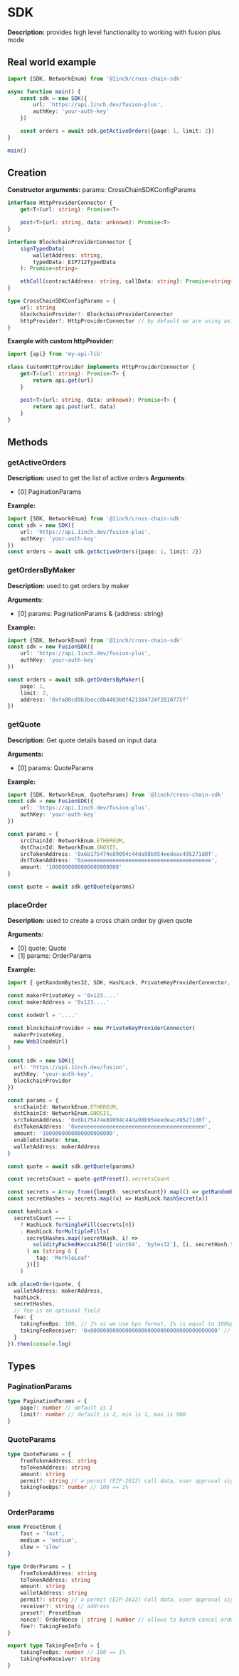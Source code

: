 # SDK

**Description:** provides high level functionality to working with fusion plus mode

## Real world example

```typescript
import {SDK, NetworkEnum} from '@1inch/cross-chain-sdk'

async function main() {
    const sdk = new SDK({
        url: 'https://api.1inch.dev/fusion-plus',
        authKey: 'your-auth-key'
    })

    const orders = await sdk.getActiveOrders({page: 1, limit: 2})
}

main()
```

## Creation

**Constructor arguments:** params: CrossChainSDKConfigParams

```typescript
interface HttpProviderConnector {
    get<T>(url: string): Promise<T>

    post<T>(url: string, data: unknown): Promise<T>
}

interface BlockchainProviderConnector {
    signTypedData(
        walletAddress: string,
        typedData: EIP712TypedData
    ): Promise<string>

    ethCall(contractAddress: string, callData: string): Promise<string>
}

type CrossChainSDKConfigParams = {
    url: string
    blockchainProvider?: BlockchainProviderConnector
    httpProvider?: HttpProviderConnector // by default we are using axios
}
```

**Example with custom httpProvider:**

```typescript
import {api} from 'my-api-lib'

class CustomHttpProvider implements HttpProviderConnector {
    get<T>(url: string): Promise<T> {
        return api.get(url)
    }

    post<T>(url: string, data: unknown): Promise<T> {
        return api.post(url, data)
    }
}
```

## Methods

### getActiveOrders

**Description:** used to get the list of active orders
**Arguments**:

-   [0] PaginationParams

**Example:**

```typescript
import {SDK, NetworkEnum} from '@1inch/cross-chain-sdk'
const sdk = new SDK({
    url: 'https://api.1inch.dev/fusion-plus',
    authKey: 'your-auth-key'
})
const orders = await sdk.getActiveOrders({page: 1, limit: 2})
```

### getOrdersByMaker

**Description:** used to get orders by maker

**Arguments**:

-   [0] params: PaginationParams & {address: string}

**Example:**

```typescript
import {SDK, NetworkEnum} from '@1inch/cross-chain-sdk'
const sdk = new FusionSDK({
    url: 'https://api.1inch.dev/fusion-plus',
    authKey: 'your-auth-key'
})

const orders = await sdk.getOrdersByMaker({
    page: 1,
    limit: 2,
    address: '0xfa80cd9b3becc0b4403b0f421384724f2810775f'
})
```

### getQuote

**Description:** Get quote details based on input data

**Arguments:**

-   [0] params: QuoteParams

**Example:**

```typescript
import {SDK, NetworkEnum, QuoteParams} from '@1inch/cross-chain-sdk'
const sdk = new FusionSDK({
    url: 'https://api.1inch.dev/fusion-plus',
    authKey: 'your-auth-key'
})

const params = {
    srcChainId: NetworkEnum.ETHEREUM,
    dstChainId: NetworkEnum.GNOSIS,
    srcTokenAddress: '0x6b175474e89094c44da98b954eedeac495271d0f',
    dstTokenAddress: '0xeeeeeeeeeeeeeeeeeeeeeeeeeeeeeeeeeeeeeeee',
    amount: '1000000000000000000000'
}

const quote = await sdk.getQuote(params)
```

### placeOrder

**Description:** used to create a cross chain order by given quote

**Arguments:**

-   [0] quote: Quote
-   [1] params: OrderParams

**Example:**

```typescript
import { getRandomBytes32, SDK, HashLock, PrivateKeyProviderConnector, NetworkEnum } from "@1inch/cross-chain-sdk";

const makerPrivateKey = '0x123....'
const makerAddress = '0x123....'

const nodeUrl = '....'

const blockchainProvider = new PrivateKeyProviderConnector(
  makerPrivateKey,
  new Web3(nodeUrl)
)

const sdk = new SDK({
  url: 'https://api.1inch.dev/fusion',
  authKey: 'your-auth-key',
  blockchainProvider
})

const params = {
  srcChainId: NetworkEnum.ETHEREUM,
  dstChainId: NetworkEnum.GNOSIS,
  srcTokenAddress: '0x6b175474e89094c44da98b954eedeac495271d0f',
  dstTokenAddress: '0xeeeeeeeeeeeeeeeeeeeeeeeeeeeeeeeeeeeeeeee',
  amount: '1000000000000000000000',
  enableEstimate: true,
  walletAddress: makerAddress
}

const quote = await sdk.getQuote(params)

const secretsCount = quote.getPreset().secretsCount

const secrets = Array.from({length: secretsCount}).map(() => getRandomBytes32())
const secretHashes = secrets.map((x) => HashLock.hashSecret(x))

const hashLock =
  secretsCount === 1
    ? HashLock.forSingleFill(secrets[0])
    : HashLock.forMultipleFills(
      secretHashes.map((secretHash, i) =>
        solidityPackedKeccak256(['uint64', 'bytes32'], [i, secretHash.toString()])
      ) as (string & {
        _tag: 'MerkleLeaf'
      })[]
    )

sdk.placeOrder(quote, {
  walletAddress: makerAddress,
  hashLock,
  secretHashes,
  // fee is an optional field
  fee: {
    takingFeeBps: 100, // 1% as we use bps format, 1% is equal to 100bps
    takingFeeReceiver: '0x0000000000000000000000000000000000000000' //  fee receiver address
  }
}).then(console.log)
```

## Types

### PaginationParams

```typescript
type PaginationParams = {
    page?: number // default is 1
    limit?: number // default is 2, min is 1, max is 500
}
```

### QuoteParams

```typescript
type QuoteParams = {
    fromTokenAddress: string
    toTokenAddress: string
    amount: string
    permit?: string // a permit (EIP-2612) call data, user approval sign
    takingFeeBps?: number // 100 == 1%
}
```

### OrderParams

```typescript
enum PresetEnum {
    fast = 'fast',
    medium = 'medium',
    slow = 'slow'
}

type OrderParams = {
    fromTokenAddress: string
    toTokenAddress: string
    amount: string
    walletAddress: string
    permit?: string // a permit (EIP-2612) call data, user approval sign
    receiver?: string // address
    preset?: PresetEnum
    nonce?: OrderNonce | string | number // allows to batch cancel orders. by default: not used
    fee?: TakingFeeInfo
}

export type TakingFeeInfo = {
    takingFeeBps: number // 100 == 1%
    takingFeeReceiver: string
}
```
